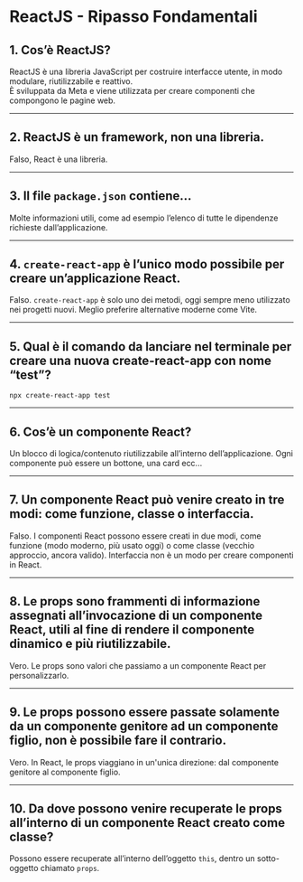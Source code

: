 # ReactJS - Ripasso Fondamentali

## 1. Cos’è ReactJS?

ReactJS è una libreria JavaScript per costruire interfacce utente, in modo modulare, riutilizzabile e reattivo.  
È sviluppata da Meta e viene utilizzata per creare componenti che compongono le pagine web.

---

## 2. ReactJS è un framework, non una libreria.

Falso, React è una libreria.

---

## 3. Il file `package.json` contiene…

Molte informazioni utili, come ad esempio l’elenco di tutte le dipendenze richieste dall’applicazione.

---

## 4. `create-react-app` è l’unico modo possibile per creare un’applicazione React.

Falso. `create-react-app` è solo uno dei metodi, oggi sempre meno utilizzato nei progetti nuovi.
Meglio preferire alternative moderne come Vite.

---

## 5. Qual è il comando da lanciare nel terminale per creare una nuova create-react-app con nome “test”?

```
npx create-react-app test
```

---

## 6. Cos’è un componente React?

Un blocco di logica/contenuto riutilizzabile all’interno dell’applicazione.
Ogni componente può essere un bottone, una card ecc...

---

## 7. Un componente React può venire creato in tre modi: come funzione, classe o interfaccia.

Falso. I componenti React possono essere creati in due modi, come funzione (modo moderno, più usato oggi) o come classe (vecchio approccio, ancora valido).
Interfaccia non è un modo per creare componenti in React.

---

## 8. Le props sono frammenti di informazione assegnati all’invocazione di un componente React, utili al fine di rendere il componente dinamico e più riutilizzabile.

Vero. Le props sono valori che passiamo a un componente React per personalizzarlo.

---

## 9. Le props possono essere passate solamente da un componente genitore ad un componente figlio, non è possibile fare il contrario.

Vero. In React, le props viaggiano in un'unica direzione: dal componente genitore al componente figlio.

---

## 10. Da dove possono venire recuperate le props all’interno di un componente React creato come classe?

Possono essere recuperate all’interno dell’oggetto `this`, dentro un sotto-oggetto chiamato `props`.
